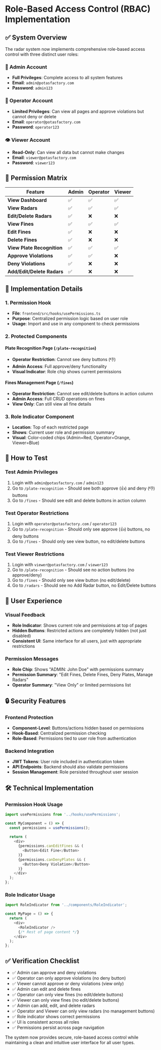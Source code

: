 # Role-Based Access Control (RBAC) Implementation

## ✅ **System Overview**

The radar system now implements comprehensive role-based access control with three distinct user roles:

### **👑 Admin Account**
- **Full Privileges**: Complete access to all system features
- **Email**: `admin@potasfactory.com`
- **Password**: `admin123`

### **🔧 Operator Account** 
- **Limited Privileges**: Can view all pages and approve violations but cannot deny or delete
- **Email**: `operator@potasfactory.com`
- **Password**: `operator123`

### **👁️ Viewer Account**
- **Read-Only**: Can view all data but cannot make changes
- **Email**: `viewer@potasfactory.com`
- **Password**: `viewer123`

## 🎯 **Permission Matrix**

| Feature | Admin | Operator | Viewer |
|---------|-------|----------|--------|
| **View Dashboard** | ✅ | ✅ | ✅ |
| **View Radars** | ✅ | ✅ | ✅ |
| **Edit/Delete Radars** | ✅ | ❌ | ❌ |
| **View Fines** | ✅ | ✅ | ✅ |
| **Edit Fines** | ✅ | ❌ | ❌ |
| **Delete Fines** | ✅ | ❌ | ❌ |
| **View Plate Recognition** | ✅ | ✅ | ✅ |
| **Approve Violations** | ✅ | ✅ | ❌ |
| **Deny Violations** | ✅ | ❌ | ❌ |
| **Add/Edit/Delete Radars** | ✅ | ❌ | ❌ |

## 🔧 **Implementation Details**

### **1. Permission Hook**
- **File**: `frontend/src/hooks/usePermissions.ts`
- **Purpose**: Centralized permission logic based on user role
- **Usage**: Import and use in any component to check permissions

### **2. Protected Components**

#### **Plate Recognition Page** (`/plate-recognition`)
- **Operator Restriction**: Cannot see deny buttons (👎)
- **Admin Access**: Full approve/deny functionality
- **Visual Indicator**: Role chip shows current permissions

#### **Fines Management Page** (`/fines`)
- **Operator Restriction**: Cannot see edit/delete buttons in action column
- **Admin Access**: Full CRUD operations on fines
- **View Only**: Can still view all fine details

### **3. Role Indicator Component**
- **Location**: Top of each restricted page
- **Shows**: Current user role and permission summary
- **Visual**: Color-coded chips (Admin=Red, Operator=Orange, Viewer=Blue)

## 🚀 **How to Test**

### **Test Admin Privileges**
1. Login with `admin@potasfactory.com` / `admin123`
2. Go to `/plate-recognition` - Should see both approve (👍) and deny (👎) buttons
3. Go to `/fines` - Should see edit and delete buttons in action column

### **Test Operator Restrictions**
1. Login with `operator@potasfactory.com` / `operator123`
2. Go to `/plate-recognition` - Should only see approve (👍) buttons, no deny buttons
3. Go to `/fines` - Should only see view button, no edit/delete buttons

### **Test Viewer Restrictions**
1. Login with `viewer@potasfactory.com` / `viewer123`
2. Go to `/plate-recognition` - Should see no action buttons (no approve/deny)
3. Go to `/fines` - Should only see view button (no edit/delete)
4. Go to `/radars` - Should see no Add Radar button, no Edit/Delete buttons

## 📱 **User Experience**

### **Visual Feedback**
- **Role Indicator**: Shows current role and permissions at top of pages
- **Hidden Buttons**: Restricted actions are completely hidden (not just disabled)
- **Consistent UI**: Same interface for all users, just with appropriate restrictions

### **Permission Messages**
- **Role Chip**: Shows "ADMIN: John Doe" with permissions summary
- **Permission Summary**: "Edit Fines, Delete Fines, Deny Plates, Manage Radars"
- **Operator Summary**: "View Only" or limited permissions list

## 🔒 **Security Features**

### **Frontend Protection**
- **Component-Level**: Buttons/actions hidden based on permissions
- **Hook-Based**: Centralized permission checking
- **Role-Based**: Permissions tied to user role from authentication

### **Backend Integration**
- **JWT Tokens**: User role included in authentication token
- **API Endpoints**: Backend should also validate permissions
- **Session Management**: Role persisted throughout user session

## 🛠️ **Technical Implementation**

### **Permission Hook Usage**
```typescript
import usePermissions from '../hooks/usePermissions';

const MyComponent = () => {
  const permissions = usePermissions();
  
  return (
    <div>
      {permissions.canEditFines && (
        <Button>Edit Fine</Button>
      )}
      {permissions.canDenyPlates && (
        <Button>Deny Violation</Button>
      )}
    </div>
  );
};
```

### **Role Indicator Usage**
```typescript
import RoleIndicator from '../components/RoleIndicator';

const MyPage = () => {
  return (
    <div>
      <RoleIndicator />
      {/* Rest of page content */}
    </div>
  );
};
```

## ✅ **Verification Checklist**

- ✅ Admin can approve and deny violations
- ✅ Operator can only approve violations (no deny button)
- ✅ Viewer cannot approve or deny violations (view only)
- ✅ Admin can edit and delete fines
- ✅ Operator can only view fines (no edit/delete buttons)
- ✅ Viewer can only view fines (no edit/delete buttons)
- ✅ Admin can add, edit, and delete radars
- ✅ Operator and Viewer can only view radars (no management buttons)
- ✅ Role indicator shows correct permissions
- ✅ UI is consistent across all roles
- ✅ Permissions persist across page navigation

The system now provides secure, role-based access control while maintaining a clean and intuitive user interface for all user types.
